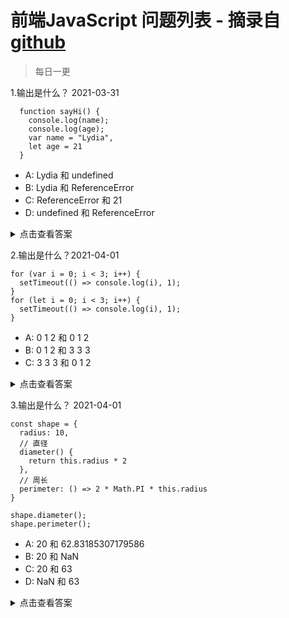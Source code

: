 # 前端JavaScript 问题列表  - 摘录自 [github]('https://github.com/lydiahallie/javascript-questions/blob/master/zh-CN/README-zh_CN.md')
> 每日一更

1.输出是什么？ 2021-03-31
  ```
    function sayHi() {
      console.log(name);
      console.log(age);
      var name = "Lydia",
      let age = 21
    }
  ``` 
- A: Lydia 和 undefined
- B: Lydia 和 ReferenceError
- C: ReferenceError 和 21
- D: undefined 和 ReferenceError

<details>
<summary>点击查看答案</summary>

  答案： D
  
  在函数内部，我们首先通过 var 关键字声明了 name 变量。这意味着变量被提升了（内存空间在创建阶段就被设置好了），直到程序运行到定义变量位置之前默认值都是 undefined。因为当我们打印 name 变量时还没有执行到定义变量的位置，因此变量的值保持为 undefined。

  通过 let 和 const 关键字声明的变量也会提升，但是和 var 不同，它们不会被初始化。在我们声明（初始化）之前是不能访问它们的。这个行为被称之为暂时性死区。当我们试图在声明之前访问它们时，JavaScript 将会抛出一个 ReferenceError 错误。
</details>

2.输出是什么？2021-04-01
``` 
for (var i = 0; i < 3; i++) {
  setTimeout(() => console.log(i), 1);
}
for (let i = 0; i < 3; i++) {
  setTimeout(() => console.log(i), 1);
}
``` 
- A: 0 1 2 和 0 1 2
- B: 0 1 2 和 3 3 3
- C: 3 3 3 和 0 1 2
<details>
<summary>点击查看答案</summary>

  答案：C

  JavaScript的事件循环，setTimeout 回调会在遍历结束后才执行。因为在第一个遍历中index i 是通过 var 关键字声明的，所以这个值是全局作用域下的。在遍历过程中，通过一元操作符++ 来每次递增 i 的值。当setTimeout 回调执行的时候，i的值等于3。

  在第二个遍历中，遍历 i 是通过 let 关键字声明的： 通过let 和const 关键字声明的变量是拥有块级作用域(指的是任何在{}中的内容)。在每次遍历过程中，i 都有一个新值，并且每个值都在循环内的作用域中。
</details>

3.输出是什么？ 2021-04-01
``` 
const shape = {
  radius: 10,
  // 直径
  diameter() {
    return this.radius * 2
  },
  // 周长
  perimeter: () => 2 * Math.PI * this.radius
}

shape.diameter();
shape.perimeter();
``` 
- A: 20 和 62.83185307179586
- B: 20 和 NaN
- C: 20 和 63
- D: NaN 和 63
<details>
<summary>点击查看答案</summary>

  答案：B

  !!! diameter 的值是一个常规函数，但是 perimeter 的值是一个箭头函数
  对于箭头函数，this 关键字指向的是它当前周围作用域(简单来说是包含箭头函数的常规函数，如果没有常规函数的话就是全局对象), 这个行为和常规函数不同。这意味着当我们调用perimeter时，this 不是指向 shape 对象，而是它的周围作用域(在这里指向 window)。

  在window中没有 radius 属性，因此返回 undefined。
</details>